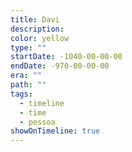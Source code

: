 ```yaml
---
title: Davi
description: 
color: yellow
type: ""
startDate: -1040-00-00-00
endDate: -970-00-00-00
era: ""
path: ""
tags:
  - timeline
  - time
  - pessoa
showOnTimeline: true
---
```


